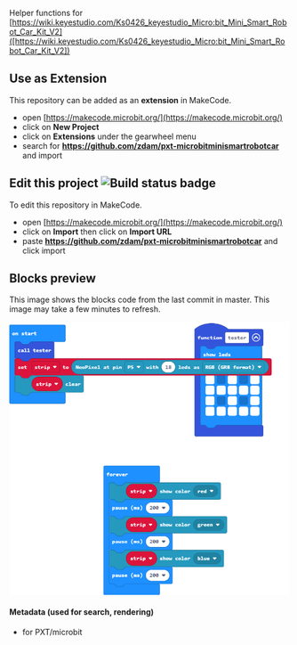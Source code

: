 

Helper functions for [https://wiki.keyestudio.com/Ks0426_keyestudio_Micro:bit_Mini_Smart_Robot_Car_Kit_V2]([https://wiki.keyestudio.com/Ks0426_keyestudio_Micro:bit_Mini_Smart_Robot_Car_Kit_V2])

## Use as Extension

This repository can be added as an **extension** in MakeCode.

* open [https://makecode.microbit.org/](https://makecode.microbit.org/)
* click on **New Project**
* click on **Extensions** under the gearwheel menu
* search for **https://github.com/zdam/pxt-microbitminismartrobotcar** and import

## Edit this project ![Build status badge](https://github.com/zdam/pxt-microbitminismartrobotcar/workflows/MakeCode/badge.svg)

To edit this repository in MakeCode.

* open [https://makecode.microbit.org/](https://makecode.microbit.org/)
* click on **Import** then click on **Import URL**
* paste **https://github.com/zdam/pxt-microbitminismartrobotcar** and click import

## Blocks preview

This image shows the blocks code from the last commit in master.
This image may take a few minutes to refresh.

![A rendered view of the blocks](https://github.com/zdam/pxt-microbitminismartrobotcar/raw/master/.github/makecode/blocks.png)

#### Metadata (used for search, rendering)

* for PXT/microbit
<script src="https://makecode.com/gh-pages-embed.js"></script><script>makeCodeRender("{{ site.makecode.home_url }}", "{{ site.github.owner_name }}/{{ site.github.repository_name }}");</script>

